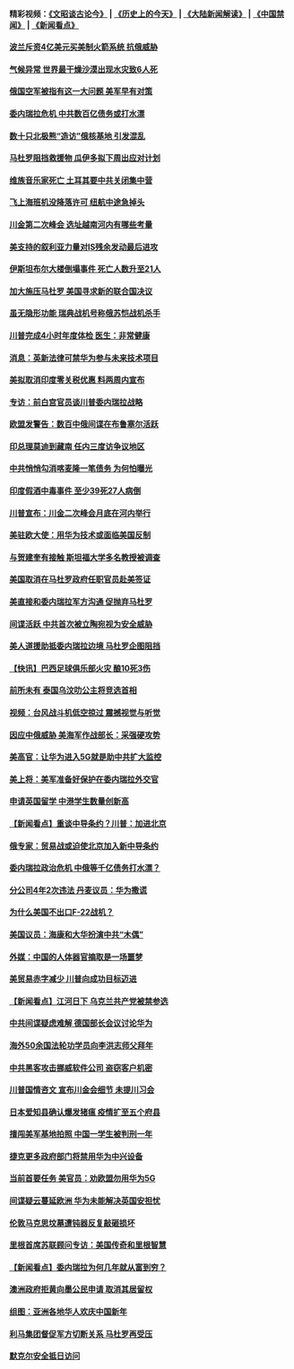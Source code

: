 #### 精彩视频：[《文昭谈古论今》](http://45.76.195.252/wenzhao) | [《历史上的今天》](http://45.76.195.252/today-in-history) | [《大陆新闻解读》](http://45.76.195.252/ntdtv-comedy) | [《中国禁闻》](http://45.76.195.252/ntdtv-news) | [《新闻看点》](http://45.76.195.252/news-insight) 

 #### [波兰斥资4亿美元买美制火箭系统 抗俄威胁](../pages/nsc418/n11036936.md?t=02111330) 

#### [气候异常 世界最干燥沙漠出现水灾致6人死](../pages/nsc418/n11037220.md?t=02111330) 

#### [俄国空军被指有这一大问题 美军早有对策](../pages/nsc418/n11036963.md?t=02111330) 

#### [委内瑞拉危机 中共数百亿债务或打水漂](../pages/nsc418/n11036297.md?t=02111330) 

#### [数十只北极熊“造访”俄核基地 引发混乱](../pages/nsc418/n11036150.md?t=02111330) 

#### [马杜罗阻挡救援物 瓜伊多拟下周出应对计划](../pages/nsc418/n11035966.md?t=02111330) 

#### [维族音乐家死亡 土耳其要中共关闭集中营](../pages/nsc418/n11035904.md?t=02111330) 

#### [飞上海班机没降落许可 纽航中途急掉头](../pages/nsc418/n11035882.md?t=02111330) 

#### [川金第二次峰会 选址越南河内有哪些考量](../pages/nsc418/n11034808.md?t=02111330) 

#### [美支持的叙利亚力量对IS残余发动最后进攻](../pages/nsc418/n11035640.md?t=02111330) 

#### [伊斯坦布尔大楼倒塌事件 死亡人数升至21人](../pages/nsc418/n11035758.md?t=02111330) 

#### [加大施压马杜罗 美国寻求新的联合国决议](../pages/nsc418/n11035619.md?t=02111330) 

#### [虽无隐形功能 瑞典战机号称俄苏恺战机杀手](../pages/nsc418/n11035282.md?t=02111330) 

#### [川普完成4小时年度体检 医生：非常健康](../pages/nsc418/n11034715.md?t=02111330) 

#### [消息：英新法律可禁华为参与未来技术项目](../pages/nsc418/n11034647.md?t=02111330) 

#### [美拟取消印度零关税优惠 料两周内宣布](../pages/nsc418/n11034785.md?t=02111330) 

#### [专访：前白宫官员谈川普委内瑞拉战略](../pages/nsc418/n11032742.md?t=02111330) 

#### [欧盟发警告：数百中俄间谍在布鲁塞尔活跃](../pages/nsc418/n11034561.md?t=02111330) 

#### [印总理莫迪到藏南 任内三度访争议地区](../pages/nsc418/n11034513.md?t=02111330) 

#### [中共悄悄勾消喀麦隆一笔债务 为何怕曝光](../pages/nsc418/n11029114.md?t=02111330) 

#### [印度假酒中毒事件 至少39死27人病倒](../pages/nsc418/n11034259.md?t=02111330) 

#### [川普宣布：川金二次峰会月底在河内举行](../pages/nsc418/n11034200.md?t=02111330) 

#### [美驻欧大使：用华为技术或面临美国反制](../pages/nsc418/n11033036.md?t=02111330) 

#### [与贺建奎有接触 斯坦福大学多名教授被调查](../pages/nsc418/n11033215.md?t=02111330) 

#### [美国取消在马杜罗政府任职官员赴美签证](../pages/nsc418/n11033030.md?t=02111330) 

#### [美直接和委内瑞拉军方沟通 促抛弃马杜罗](../pages/nsc418/n11032973.md?t=02111330) 

#### [间谍活跃 中共首次被立陶宛视为安全威胁](../pages/nsc418/n11032894.md?t=02111330) 

#### [美人道援助抵委内瑞拉边境 马杜罗企图阻挡](../pages/nsc418/n11032425.md?t=02111330) 

#### [【快讯】巴西足球俱乐部火灾 酿10死3伤](../pages/nsc418/n11032432.md?t=02111330) 

#### [前所未有 泰国乌汶叻公主将竞选首相](../pages/nsc418/n11032312.md?t=02111330) 

#### [视频：台风战斗机低空掠过 震撼视觉与听觉](../pages/nsc418/n11032320.md?t=02111330) 

#### [因应中俄威胁 美海军作战部长：采强硬攻势](../pages/nsc418/n11032214.md?t=02111330) 

#### [美高官：让华为进入5G就是助中共扩大监控](../pages/nsc418/n11031398.md?t=02111330) 

#### [美上将：美军准备好保护在委内瑞拉外交官](../pages/nsc418/n11031207.md?t=02111330) 

#### [申请英国留学 中港学生数量创新高](../pages/nsc418/n11031065.md?t=02111330) 

#### [【新闻看点】重谈中导条约？川普：加进北京](../pages/nsc418/n11031006.md?t=02111330) 

#### [俄专家：贸易战或迫使北京加入新中导条约](../pages/nsc418/n11031121.md?t=02111330) 

#### [委内瑞拉政治危机 中俄等千亿债务打水漂？](../pages/nsc418/n11030947.md?t=02111330) 

#### [分公司4年2次违法 丹麦议员：华为撒谎](../pages/nsc418/n11030843.md?t=02111330) 

#### [为什么美国不出口F-22战机？](../pages/nsc418/n11030207.md?t=02111330) 

#### [美国议员：海康和大华扮演中共“木偶”](../pages/nsc418/n11029708.md?t=02111330) 

#### [外媒：中国的人体器官摘取是一场噩梦](../pages/nsc418/n11028665.md?t=02111330) 

#### [美贸易赤字减少 川普向成功目标迈进](../pages/nsc418/n11028907.md?t=02111330) 

#### [【新闻看点】江河日下 乌克兰共产党被禁参选](../pages/nsc418/n11028799.md?t=02111330) 

#### [中共间谍疑虑难解 德国部长会议讨论华为](../pages/nsc418/n11028800.md?t=02111330) 

#### [海外50余国法轮功学员向李洪志师父拜年](../pages/nsc418/n11010610.md?t=02111330) 

#### [中共黑客攻击挪威软件公司 盗窃客户机密](../pages/nsc418/n11028364.md?t=02111330) 

#### [川普国情咨文 宣布川金会细节 未提川习会](../pages/nsc418/n11027745.md?t=02111330) 

#### [日本爱知县确认爆发猪瘟 疫情扩至五个府县](../pages/nsc418/n11027747.md?t=02111330) 

#### [擅闯美军基地拍照 中国一学生被判刑一年](../pages/nsc418/n11026750.md?t=02111330) 

#### [捷克更多政府部门将禁用华为中兴设备](../pages/nsc418/n11026591.md?t=02111330) 

#### [当前首要任务 美官员：劝欧盟勿用华为5G](../pages/nsc418/n11026496.md?t=02111330) 

#### [间谍疑云蔓延欧洲 华为未能解决英国安担忧](../pages/nsc418/n11026440.md?t=02111330) 

#### [伦敦马克思坟墓遭钝器反复敲砸损坏](../pages/nsc418/n11026332.md?t=02111330) 

#### [里根首席苏联顾问专访：美国传奇和里根智慧](../pages/nsc418/n10994668.md?t=02111330) 

#### [【新闻看点】委内瑞拉为何几年就从富到穷？](../pages/nsc418/n11026084.md?t=02111330) 

#### [澳洲政府拒黄向墨公民申请 取消其居留权](../pages/nsc418/n11026280.md?t=02111330) 

#### [组图：亚洲各地华人欢庆中国新年](../pages/nsc418/n11026068.md?t=02111330) 

#### [利马集团督促军方切断关系 马杜罗再受压](../pages/nsc418/n11026011.md?t=02111330) 

#### [默克尔安全抵日访问](../pages/nsc418/n11025775.md?t=02111330) 


